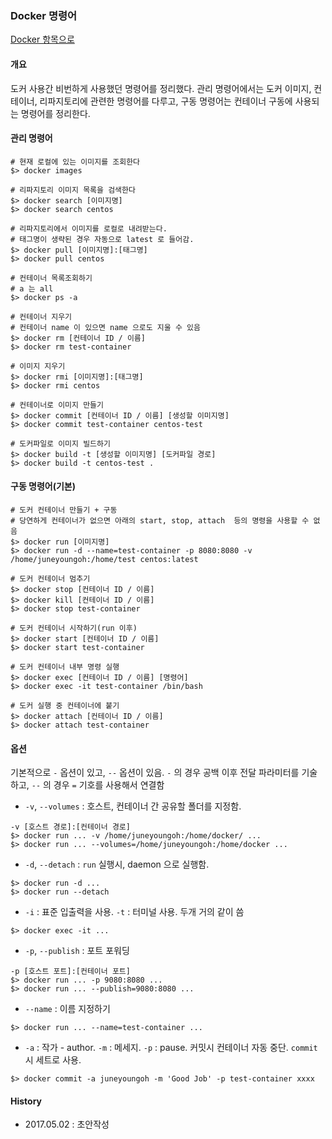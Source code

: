 ### Docker 명령어

[Docker 항목으로](https://github.com/juneyoung/DEV-INFOS/edit/master/Docker)

#### 개요
도커 사용간 비번하게 사용했던 명령어를 정리했다. 관리 명령어에서는 도커 이미지, 컨테이너, 리파지토리에 관련한 명령어를 다루고, 구동 명령어는 컨테이너 구동에 사용되는 명령어를 정리한다.

#### 관리 명령어
```
# 현재 로컬에 있는 이미지를 조회한다
$> docker images

# 리파지토리 이미지 목록을 검색한다
$> docker search [이미지명]
$> docker search centos

# 리파지토리에서 이미지를 로컬로 내려받는다. 
# 태그명이 생략된 경우 자동으로 latest 로 들어감.
$> docker pull [이미지명]:[태그명]
$> docker pull centos

# 컨테이너 목록조회하기
# a 는 all
$> docker ps -a

# 컨테이너 지우기
# 컨테이너 name 이 있으면 name 으로도 지울 수 있음 
$> docker rm [컨테이너 ID / 이름]
$> docker rm test-container

# 이미지 지우기
$> docker rmi [이미지명]:[태그명]
$> docker rmi centos

# 컨테이너로 이미지 만들기 
$> docker commit [컨테이너 ID / 이름] [생성할 이미지명]
$> docker commit test-container centos-test

# 도커파일로 이미지 빌드하기
$> docker build -t [생성할 이미지명] [도커파일 경로]
$> docker build -t centos-test .
```

#### 구동 명령어(기본)
```
# 도커 컨테이너 만들기 + 구동
# 당연하게 컨테이너가 없으면 아래의 start, stop, attach  등의 명령을 사용할 수 없음
$> docker run [이미지명]
$> docker run -d --name=test-container -p 8080:8080 -v /home/juneyoungoh:/home/test centos:latest

# 도커 컨테이너 멈추기
$> docker stop [컨테이너 ID / 이름]
$> docker kill [컨테이너 ID / 이름]
$> docker stop test-container

# 도커 컨테이너 시작하기(run 이후)
$> docker start [컨테이너 ID / 이름]
$> docker start test-container

# 도커 컨테이너 내부 명령 실행
$> docker exec [컨테이너 ID / 이름] [명령어]
$> docker exec -it test-container /bin/bash

# 도커 실행 중 컨테이너에 붙기
$> docker attach [컨테이너 ID / 이름]
$> docker attach test-container
```

#### 옵션
기본적으로 `-` 옵션이 있고, `--` 옵션이 있음. `-` 의 경우 공백 이후 전달 파라미터를 기술하고, `--` 의 경우 `=` 기호를 사용해서 연결함
- `-v`, `--volumes` : 호스트, 컨테이너 간 공유할 폴더를 지정함. 
```
-v [호스트 경로]:[컨테이너 경로]
$> docker run ... -v /home/juneyoungoh:/home/docker/ ...
$> docker run ... --volumes=/home/juneyoungoh:/home/docker ...
```
- `-d`, `--detach` : `run` 실행시, daemon 으로 실행함. 
```
$> docker run -d ...
$> docker run --detach
```
- `-i` : 표준 입출력을 사용. `-t` : 터미널 사용. 두개 거의 같이 씀
```
$> docker exec -it ...
```
- `-p`, `--publish` : 포트 포워딩
```
-p [호스트 포트]:[컨테이너 포트]
$> docker run ... -p 9080:8080 ...
$> docker run ... --publish=9080:8080 ...
```
- `--name` : 이름 지정하기
```
$> docker run ... --name=test-container ...
```
- `-a` : 작가 - author. `-m` : 메세지. `-p` : pause. 커밋시 컨테이너 자동 중단. `commit` 시 세트로 사용.
```
$> docker commit -a juneyoungoh -m 'Good Job' -p test-container xxxx
``` 

#### History
- 2017.05.02 : 초안작성
